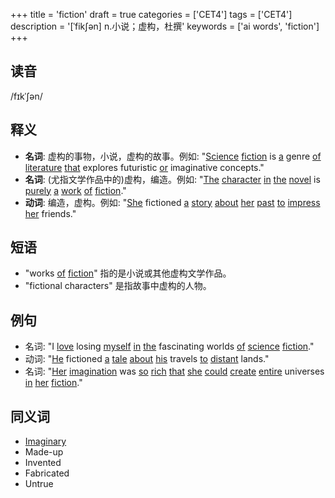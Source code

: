 +++
title = 'fiction'
draft = true
categories = ['CET4']
tags = ['CET4']
description = '[ˈfik∫ən] n.小说；虚构，杜撰'
keywords = ['ai words', 'fiction']
+++

## 读音
/fɪkˈʃən/

## 释义
- **名词**: 虚构的事物，小说，虚构的故事。例如: "[Science](/post/science/) [fiction](/post/fiction/) is [a](/post/a/) genre [of](/post/of/) [literature](/post/literature/) [that](/post/that/) explores futuristic [or](/post/or/) imaginative concepts."
- **名词**: (尤指文学作品中的)虚构，编造。例如: "[The](/post/the/) [character](/post/character/) [in](/post/in/) [the](/post/the/) [novel](/post/novel/) is [purely](/post/purely/) [a](/post/a/) [work](/post/work/) [of](/post/of/) [fiction](/post/fiction/)."
- **动词**: 编造，虚构。例如: "[She](/post/she/) fictioned [a](/post/a/) [story](/post/story/) [about](/post/about/) [her](/post/her/) [past](/post/past/) [to](/post/to/) [impress](/post/impress/) [her](/post/her/) friends."

## 短语
- "works [of](/post/of/) [fiction](/post/fiction/)" 指的是小说或其他虚构文学作品。
- "fictional characters" 是指故事中虚构的人物。

## 例句
- 名词: "I [love](/post/love/) losing [myself](/post/myself/) [in](/post/in/) [the](/post/the/) fascinating worlds [of](/post/of/) [science](/post/science/) [fiction](/post/fiction/)."
- 动词: "[He](/post/he/) fictioned [a](/post/a/) [tale](/post/tale/) [about](/post/about/) [his](/post/his/) travels [to](/post/to/) [distant](/post/distant/) lands."
- 名词: "[Her](/post/her/) [imagination](/post/imagination/) was [so](/post/so/) [rich](/post/rich/) [that](/post/that/) [she](/post/she/) [could](/post/could/) [create](/post/create/) [entire](/post/entire/) universes [in](/post/in/) [her](/post/her/) [fiction](/post/fiction/)."

## 同义词
- [Imaginary](/post/imaginary/)
- Made-up
- Invented
- Fabricated
- Untrue
